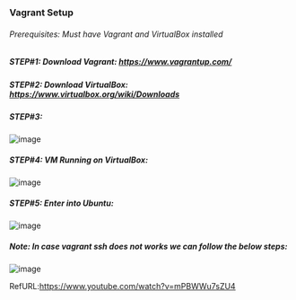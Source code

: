 ### Vagrant Setup

###### Prerequisites: Must have Vagrant and VirtualBox installed

##### STEP#1: Download Vagrant: https://www.vagrantup.com/
##### STEP#2: Download VirtualBox: https://www.virtualbox.org/wiki/Downloads
##### STEP#3:
![image](https://user-images.githubusercontent.com/689226/154823712-7dc624df-f827-4448-8a1f-58b69b90022e.png)
##### STEP#4: VM Running on VirtualBox:
![image](https://user-images.githubusercontent.com/689226/154823718-82b4062a-32d1-4a96-933e-acd9e61484a2.png)
##### STEP#5: Enter into Ubuntu:
![image](https://user-images.githubusercontent.com/689226/154823730-068c1b77-d824-41a7-8b18-e238b01a38af.png)


##### Note: In case *vagrant ssh* does not works we can follow the below steps:
![image](https://user-images.githubusercontent.com/689226/154823801-6aeee520-4ae5-4c38-9d05-62c26e1e426e.png)

RefURL:https://www.youtube.com/watch?v=mPBWWu7sZU4
